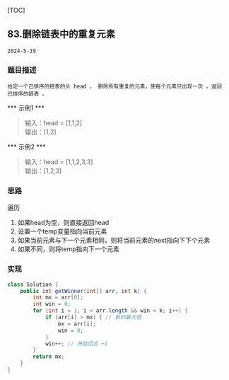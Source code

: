 [TOC]
## 83.删除链表中的重复元素

```
2024-5-19
```
### 题目描述
```
给定一个已排序的链表的头 head ， 删除所有重复的元素，使每个元素只出现一次 。返回 已排序的链表 。                                                                           
```
*** 示例1 ***
> 输入：head = [1,1,2]                     
> 输出：[1,2]                                                                                    
        
*** 示例2 ***
> 输入：head = [1,1,2,3,3]                         
> 输出：[1,2,3]                                                                         
 
### 思路          

遍历        
1. 如果head为空，则直接返回head
2. 设置一个temp变量指向当前元素
3. 如果当前元素与下一个元素相同，则将当前元素的next指向下下个元素
4. 如果不同，则将temp指向下一个元素
         
### 实现
```java
class Solution {
    public int getWinner(int[] arr, int k) {
        int mx = arr[0];
        int win = 0;
        for (int i = 1; i < arr.length && win < k; i++) {
            if (arr[i] > mx) { // 新的最大值
                mx = arr[i];
                win = 0;
            }
            win++; // 获胜回合 +1
        }
        return mx;
    }
}
```
